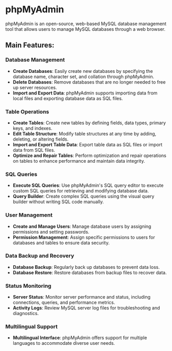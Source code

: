 # phpMyAdmin

phpMyAdmin is an open-source, web-based MySQL database management tool that allows users to manage MySQL databases through a web browser.

## Main Features:

### Database Management

- **Create Databases**: Easily create new databases by specifying the database name, character set, and collation through phpMyAdmin.
- **Delete Databases**: Remove databases that are no longer needed to free up server resources.
- **Import and Export Data**: phpMyAdmin supports importing data from local files and exporting database data as SQL files.

### Table Operations

- **Create Tables**: Create new tables by defining fields, data types, primary keys, and indexes.
- **Edit Table Structure**: Modify table structures at any time by adding, deleting, or altering fields.
- **Import and Export Table Data**: Export table data as SQL files or import data from SQL files.
- **Optimize and Repair Tables**: Perform optimization and repair operations on tables to enhance performance and maintain data integrity.

### SQL Queries

- **Execute SQL Queries**: Use phpMyAdmin's SQL query editor to execute custom SQL queries for retrieving and modifying database data.
- **Query Builder**: Create complex SQL queries using the visual query builder without writing SQL code manually.

### User Management

- **Create and Manage Users**: Manage database users by assigning permissions and setting passwords.
- **Permission Management**: Assign specific permissions to users for databases and tables to ensure data security.

### Data Backup and Recovery

- **Database Backup**: Regularly back up databases to prevent data loss.
- **Database Restore**: Restore databases from backup files to recover data.

### Status Monitoring

- **Server Status**: Monitor server performance and status, including connections, queries, and performance metrics.
- **Activity Logs**: Review MySQL server log files for troubleshooting and diagnostics.

### Multilingual Support

- **Multilingual Interface**: phpMyAdmin offers support for multiple languages to accommodate diverse user needs.